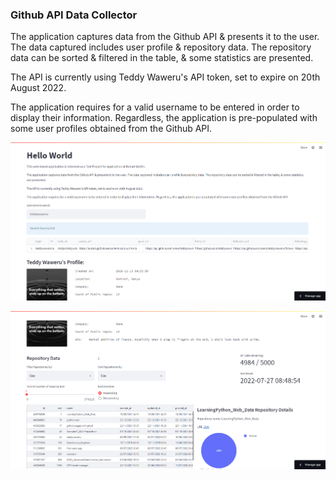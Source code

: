 ### Github API Data Collector

The application captures data from the Github API & presents it to the user. The data captured includes user profile & repository data. The repository data can be sorted & filtered in the table, & some statistics are presented.

The API is currently using Teddy Waweru's API token, set to expire on 20th August 2022.

The application requires for a valid username to be entered in order to display their information. Regardless, the application is pre-populated with some user profiles obtained from the Github API.


![Browser Screenshot 1](https://github.com/teddywaweru/Robart_github_conn/blob/master/images/Opera%20Snapshot_2022-07-27_105002_teddywaweru-robart-github-conn-base-app-5915ew.streamlitapp.com.png)

![Browser Screenshot 2](https://github.com/teddywaweru/Robart_github_conn/blob/master/images/Opera%20Snapshot_2022-07-27_105113_teddywaweru-robart-github-conn-base-app-5915ew.streamlitapp.com.png)
